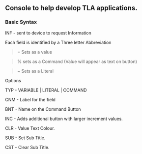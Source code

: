 ## Console to help develop TLA applications.

### Basic Syntax

INF - sent to device to request Information

Each field is identified by a Three letter Abbreviation

> = Sets as a value

> % sets as a Command (Value will appear as text on button)

> ~ Sets as a Literal

Options

TYP - VARIABLE | LITERAL | COMMAND

CNM - Label for the field

BNT - Name on the Command Button

INC - Adds additional button with larger increment values.

CLR - Value Text Colour.

SUB - Set Sub Title.

CST - Clear Sub Title.